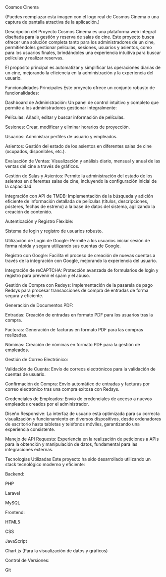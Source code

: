 Cosmos Cinema

(Puedes reemplazar esta imagen con el logo real de Cosmos Cinema o una captura de pantalla atractiva de la aplicación.)

Descripción del Proyecto
Cosmos Cinema es una plataforma web integral diseñada para la gestión y reserva de salas de cine. Este proyecto busca ofrecer una solución completa tanto para los administradores de un cine, permitiéndoles gestionar películas, sesiones, usuarios y asientos, como para los usuarios finales, brindándoles una experiencia intuitiva para buscar películas y realizar reservas.

El propósito principal es automatizar y simplificar las operaciones diarias de un cine, mejorando la eficiencia en la administración y la experiencia del usuario.

Funcionalidades Principales
Este proyecto ofrece un conjunto robusto de funcionalidades:

Dashboard de Administración: Un panel de control intuitivo y completo que permite a los administradores gestionar integralmente:

Películas: Añadir, editar y buscar información de películas.

Sesiones: Crear, modificar y eliminar horarios de proyección.

Usuarios: Administrar perfiles de usuario y empleados.

Asientos: Gestión del estado de los asientos en diferentes salas de cine (ocupados, disponibles, etc.).

Evaluación de Ventas: Visualización y análisis diario, mensual y anual de las ventas del cine a través de gráficos.

Gestión de Salas y Asientos: Permite la administración del estado de los asientos en diferentes salas de cine, incluyendo la configuración inicial de la capacidad.

Integración con API de TMDB: Implementación de la búsqueda y adición eficiente de información detallada de películas (títulos, descripciones, pósteres, fechas de estreno) a la base de datos del sistema, agilizando la creación de contenido.

Autenticación y Registro Flexible:

Sistema de login y registro de usuarios robusto.

Utilización de Login de Google: Permite a los usuarios iniciar sesión de forma rápida y segura utilizando sus cuentas de Google.

Registro con Google: Facilita el proceso de creación de nuevas cuentas a través de la integración con Google, mejorando la experiencia del usuario.

Integración de reCAPTCHA: Protección avanzada de formularios de login y registro para prevenir el spam y el abuso.

Gestión de Compra con Redsys: Implementación de la pasarela de pago Redsys para procesar transacciones de compra de entradas de forma segura y eficiente.

Generación de Documentos PDF:

Entradas: Creación de entradas en formato PDF para los usuarios tras la compra.

Facturas: Generación de facturas en formato PDF para las compras realizadas.

Nóminas: Creación de nóminas en formato PDF para la gestión de empleados.

Gestión de Correo Electrónico:

Validación de Cuenta: Envío de correos electrónicos para la validación de cuentas de usuario.

Confirmación de Compra: Envío automático de entradas y facturas por correo electrónico tras una compra exitosa con Redsys.

Credenciales de Empleados: Envío de credenciales de acceso a nuevos empleados creados por el administrador.

Diseño Responsive: La interfaz de usuario está optimizada para su correcta visualización y funcionamiento en diversos dispositivos, desde ordenadores de escritorio hasta tabletas y teléfonos móviles, garantizando una experiencia consistente.

Manejo de API Requests: Experiencia en la realización de peticiones a APIs para la obtención y manipulación de datos, fundamental para las integraciones externas.

Tecnologías Utilizadas
Este proyecto ha sido desarrollado utilizando un stack tecnológico moderno y eficiente:

Backend:

PHP

Laravel

MySQL

Frontend:

HTML5

CSS

JavaScript

Chart.js (Para la visualización de datos y gráficos)

Control de Versiones:

Git